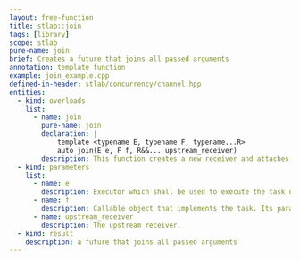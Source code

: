```yaml
---
layout: free-function
title: stlab::join
tags: [library]
scope: stlab
pure-name: join
brief: Creates a future that joins all passed arguments
annotation: template function
example: join_example.cpp
defined-in-header: stlab/concurrency/channel.hpp
entities:
  - kind: overloads
    list:
      - name: join
        pure-name: join
        declaration: |
            template <typename E, typename F, typename...R>
            auto join(E e, F f, R&&... upstream_receiver)
        description: This function creates a new receiver and attaches the process `f` to it. The values coming from the upstream receiver are the parameters of `f`. The incoming upstream values are not passed one after the other to this process, but they are passed as a complete set of arguments to the process. So the last incoming upstream value triggers the execution of `f`.
  - kind: parameters
    list:
      - name: e
        description: Executor which shall be used to execute the task of `f`.
      - name: f
        description: Callable object that implements the task. Its parameters correspond to the results from the upstream receivers. It is called when all upstream receiver have provided its values.
      - name: upstream_receiver
        description: The upstream receiver.
  - kind: result
    description: a future that joins all passed arguments
---
```


